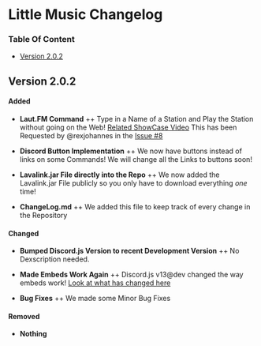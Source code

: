 # Little Music Changelog


### Table Of Content
- [Version 2.0.2](#version-2.0.2)


## Version 2.0.2

#### Added
+ **Laut.FM Command**
++ Type in a Name of a Station and Play the Station without going on the Web! [Related ShowCase Video](https://youtu.be/ydOClfEQ2Zo) This has been Requested by @rexjohannes in the [Issue #8](https://github.com/littlestudios69/Little_Music/issues/8)

+ **Discord Button Implementation**
++ We now have buttons instead of links on some Commands! We will change all the Links to buttons soon!

+ **Lavalink.jar File directly into the Repo**
++ We now added the Lavalink.jar File publicly so you only have to download everything *one* time!

+ **ChangeLog.md**
++ We added this file to keep track of every change in the Repository

#### Changed

+ **Bumped Discord.js Version to recent Development Version**
++ No Dexscription needed.

+ **Made Embeds Work Again**
++ Discord.js v13@dev changed the way embeds work! [Look at what has changed here](https://deploy-preview-680--discordjs-guide.netlify.app/additional-info/changes-in-v13.html)

+ **Bug Fixes**
++ We made some Minor Bug Fixes

#### Removed

- **Nothing**